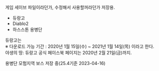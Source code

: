 게임 세이브 파일이라던가, 수정해서 사용할꺼라던가 저장용.
<ul>
<li>듀랑고</li>
<li>Diablo2</li>
<li>하스스톤 용병단</li>
</ul>
<p>듀랑고는<br>
※ 다운로드 가능 기간 : 2020년 1월 15일(수) ~ 2021년 1월 14일(목) 이라고 한다.<br>
야생의 땅: 듀랑고 공식 페이스북 페이지는 2020년 2월 21일(금)까지.
</p>
<p>용병단 모험지역 보스 저장 중(25.4기준 2023-04-16)</p>
